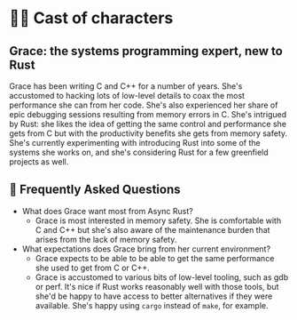 # 🙋‍♀️ Cast of characters

## Grace: the systems programming expert, new to Rust

Grace has been writing C and C++ for a number of years. She's accustomed to hacking lots of low-level details to coax the most performance she can from her code. She's also experienced her share of epic debugging sessions resulting from memory errors in C. She's intrigued by Rust: she likes the idea of getting the same control and performance she gets from C but with the productivity benefits she gets from memory safety. She's currently experimenting with introducing Rust into some of the systems she works on, and she's considering Rust for a few greenfield projects as well.

[axes]: ../characters.md#axes

## 🤔 Frequently Asked Questions

* What does Grace want most from Async Rust?
    * Grace is most interested in memory safety. She is comfortable with C and C++ but she's also aware of the maintenance burden that arises from the lack of memory safety.
* What expectations does Grace bring from her current environment?
    * Grace expects to be able to be able to get the same performance she used to get from C or C++.
    * Grace is accustomed to various bits of low-level tooling, such as gdb or perf. It's nice if Rust works reasonably well with those tools, but she'd be happy to have access to better alternatives if they were available. She's happy using `cargo` instead of `make`, for example.